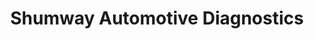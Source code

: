 ---
title: "Shumway Automotive Diagnostics"
url: /chandler/shumway-automotive-diagnostics/
shop: Autowerkstatt
---